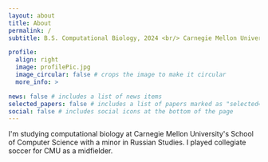 ```yaml
---
layout: about
title: About
permalink: /
subtitle: B.S. Computational Biology, 2024 <br/> Carnegie Mellon University

profile:
  align: right
  image: profilePic.jpg
  image_circular: false # crops the image to make it circular
  more_info: >

news: false # includes a list of news items
selected_papers: false # includes a list of papers marked as "selected={true}"
social: false # includes social icons at the bottom of the page
---
```


I'm studying computational biology at Carnegie Mellon University's School of Computer Science with a minor in Russian Studies. I played collegiate soccer for CMU as a midfielder.
